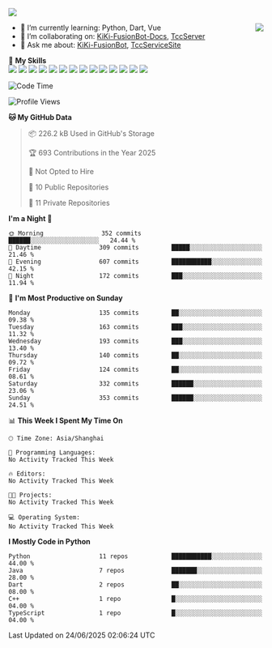 [![](https://readme-typing-svg.herokuapp.com?size=25&duration=2500&color=8C43EA&vCenter=true&width=200&height=40&lines=Hi+there+%F0%9F%91%8B%F0%9F%8F%BB;I'm+KiKi-XC)](https://git.io/typing-svg)

<a href="#">
  <img align="right" src="https://github-readme-stats.vercel.app/api?username=KiKi-XC&theme=vue&show_icons=true&hide_border=false&count_private=true&show_icons=true&bg_color=15,f2f7fd,E0EAFC" />
</a>

- 🌱 I’m currently learning: Python, Dart, Vue
- 👯 I’m collaborating on: [KiKi-FusionBot-Docs](https://github.com/KiKi-XC/KiKi-FusionBot-Docs), [TccServer](https://github.com/Tcc-Items)
- 💬 Ask me about: [KiKi-FusionBot](https://github.com/KiKi-XC), [TccServiceSite](https://github.com/KiKi-XC/TccServiceSite)

🌟 **My Skills**  
![](https://img.shields.io/badge/-Python-3e74a2?style=flat-square&logo=Python&logoColor=fff)
![](https://img.shields.io/badge/Go-00ADD8?logo=go&logoColor=fff&style=flat-square)
![](https://img.shields.io/badge/-TypeScript-3178C6?style=flat-square&logo=TypeScript&logoColor=fff)
![](https://img.shields.io/badge/-Vue-4fc08d?style=flat-square&logo=Vue.js&logoColor=fff)
![](https://img.shields.io/badge/Node.js-5FA04E?logo=nodedotjs&logoColor=fff&style=flat-square)
![](https://img.shields.io/badge/HTML5-E34F26?logo=html5&logoColor=fff&style=flat-square)
![](https://img.shields.io/badge/CSS3-1572B6?logo=css3&logoColor=fff&style=flat-square)
![](https://img.shields.io/badge/Django-092E20?logo=django&logoColor=fff&style=flat-square)
![](https://img.shields.io/badge/-FastAPI-009688?style=flat-square&logo=FastAPI&logoColor=fff)
![](https://img.shields.io/badge/-Docker-2496ED?style=flat-square&logo=Docker&logoColor=fff)
![](https://img.shields.io/badge/-MongoDB-47A248?style=flat-square&logo=MongoDB&logoColor=fff)
![](https://img.shields.io/badge/MySQL-4479A1?logo=mysql&logoColor=fff&style=flat-square)
![](https://img.shields.io/badge/Wails-DF0000?logo=wails&logoColor=fff&style=flat-square)
![](https://img.shields.io/badge/Unreal%20Engine-0E1128?logo=unrealengine&logoColor=fff&style=flat-square)

<!--START_SECTION:waka-->
![Code Time](http://img.shields.io/badge/Code%20Time-43%20hrs%2027%20mins-blue)

![Profile Views](http://img.shields.io/badge/Profile%20Views-0-blue)

**🐱 My GitHub Data** 

> 📦 226.2 kB Used in GitHub's Storage 
 > 
> 🏆 693 Contributions in the Year 2025
 > 
> 🚫 Not Opted to Hire
 > 
> 📜 10 Public Repositories 
 > 
> 🔑 11 Private Repositories 
 > 
**I'm a Night 🦉** 

```text
🌞 Morning                352 commits         ██████░░░░░░░░░░░░░░░░░░░   24.44 % 
🌆 Daytime                309 commits         █████░░░░░░░░░░░░░░░░░░░░   21.46 % 
🌃 Evening                607 commits         ███████████░░░░░░░░░░░░░░   42.15 % 
🌙 Night                  172 commits         ███░░░░░░░░░░░░░░░░░░░░░░   11.94 % 
```
📅 **I'm Most Productive on Sunday** 

```text
Monday                   135 commits         ██░░░░░░░░░░░░░░░░░░░░░░░   09.38 % 
Tuesday                  163 commits         ███░░░░░░░░░░░░░░░░░░░░░░   11.32 % 
Wednesday                193 commits         ███░░░░░░░░░░░░░░░░░░░░░░   13.40 % 
Thursday                 140 commits         ██░░░░░░░░░░░░░░░░░░░░░░░   09.72 % 
Friday                   124 commits         ██░░░░░░░░░░░░░░░░░░░░░░░   08.61 % 
Saturday                 332 commits         ██████░░░░░░░░░░░░░░░░░░░   23.06 % 
Sunday                   353 commits         ██████░░░░░░░░░░░░░░░░░░░   24.51 % 
```


📊 **This Week I Spent My Time On** 

```text
🕑︎ Time Zone: Asia/Shanghai

💬 Programming Languages: 
No Activity Tracked This Week

🔥 Editors: 
No Activity Tracked This Week

🐱‍💻 Projects: 
No Activity Tracked This Week

💻 Operating System: 
No Activity Tracked This Week
```

**I Mostly Code in Python** 

```text
Python                   11 repos            ███████████░░░░░░░░░░░░░░   44.00 % 
Java                     7 repos             ███████░░░░░░░░░░░░░░░░░░   28.00 % 
Dart                     2 repos             ██░░░░░░░░░░░░░░░░░░░░░░░   08.00 % 
C++                      1 repo              █░░░░░░░░░░░░░░░░░░░░░░░░   04.00 % 
TypeScript               1 repo              █░░░░░░░░░░░░░░░░░░░░░░░░   04.00 % 
```




 Last Updated on 24/06/2025 02:06:24 UTC
<!--END_SECTION:waka-->

